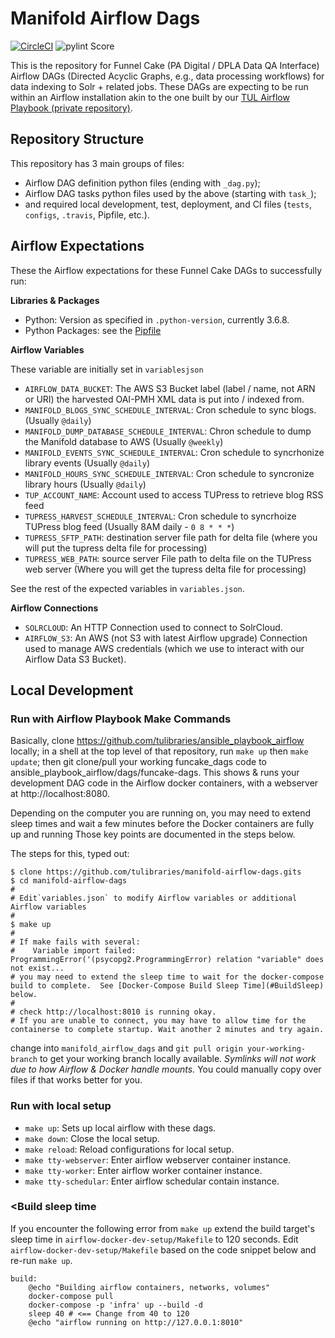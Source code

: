 # Manifold Airflow Dags

[![CircleCI](https://circleci.com/gh/tulibraries/manifold_airflow_dags.svg?style=svg)](https://circleci.com/gh/tulibraries/manifold_airflow_dags)
![pylint Score](https://mperlet.github.io/pybadge/badges/9.47.svg)

This is the repository for Funnel Cake (PA Digital / DPLA Data QA Interface) Airflow DAGs (Directed Acyclic Graphs, e.g., data processing workflows) for data indexing to Solr + related jobs. These DAGs are expecting to be run within an Airflow installation akin to the one built by our [TUL Airflow Playbook (private repository)](https://github.com/tulibraries/ansible-playbook-airflow).

## Repository Structure

This repository has 3 main groups of files:
- Airflow DAG definition python files (ending with `_dag.py`);
- Airflow DAG tasks python files used by the above (starting with `task_`);
- and required local development, test, deployment, and CI files (`tests`, `configs`, `.travis`, Pipfile, etc.).

## Airflow Expectations

These the Airflow expectations for these Funnel Cake DAGs to successfully run:

**Libraries & Packages**

- Python: Version as specified in `.python-version`, currently 3.6.8.
- Python Packages: see the [Pipfile](Pipfile)

**Airflow Variables**

These variable are initially set in `variablesjson`

- `AIRFLOW_DATA_BUCKET`: The AWS S3 Bucket label (label / name, not ARN or URI) the harvested OAI-PMH XML data is put into / indexed from.
- `MANIFOLD_BLOGS_SYNC_SCHEDULE_INTERVAL`: Cron schedule to sync blogs. (Usually `@daily`)
- `MANIFOLD_DUMP_DATABASE_SCHEDULE_INTERVAL`: Chron schedule to dump the Manifold database to AWS (Usually `@weekly`)
- `MANIFOLD_EVENTS_SYNC_SCHEDULE_INTERVAL`: Cron schedule to syncrhonize library events (Usually `@daily`)
- `MANIFOLD_HOURS_SYNC_SCHEDULE_INTERVAL`: Cron schedule to syncronize library hours (Usually `@daily`)
- `TUP_ACCOUNT_NAME`: Account used to access TUPress to retrieve blog RSS feed 
- `TUPRESS_HARVEST_SCHEDULE_INTERVAL`: Cron schedule to syncrhoize TUPress blog feed (Usually 8AM daily - `0 8 * * *`)
- `TUPRESS_SFTP_PATH`: destination server file path for delta file (where you will put the tupress delta file for processing)
- `TUPRESS_WEB_PATH`: source server File path to delta file on the TUPress web server (Where you will get the tupress delta file for processing)

See the rest of the expected variables in `variables.json`.

**Airflow Connections**
- `SOLRCLOUD`: An HTTP Connection used to connect to SolrCloud.
- `AIRFLOW_S3`: An AWS (not S3 with latest Airflow upgrade) Connection used to manage AWS credentials (which we use to interact with our Airflow Data S3 Bucket).

## Local Development

### Run with Airflow Playbook Make Commands

Basically, clone https://github.com/tulibraries/ansible_playbook_airflow locally; in a shell at the top level of that repository, run `make up` then `make update`; then git clone/pull your working funcake_dags code to ansible_playbook_airflow/dags/funcake-dags. This shows & runs your development DAG code in the Airflow docker containers, with a webserver at http://localhost:8080.

Depending on the computer you are running on, you may need to extend sleep times and wait a few minutes before the Docker containers are fully up and running Those key points
are documented in the steps below.

The steps for this, typed out:

```
$ clone https://github.com/tulibraries/manifold-airflow-dags.gits
$ cd manifold-airflow-dags
#
# Edit`variables.json` to modify Airflow variables or additional Airflow variables
#
$ make up
#
# If make fails with several: 
#    Variable import failed: ProgrammingError('(psycopg2.ProgrammingError) relation "variable" does not exist...
# you may need to extend the sleep time to wait for the docker-compose build to complete.  See [Docker-Compose Build Sleep Time](#BuildSleep) below. 
#
# check http://localhost:8010 is running okay.
# If you are unable to connect, you may have to allow time for the containerse to complete startup. Wait another 2 minutes and try again.
```

change into `manifold_airflow_dags` and `git pull origin your-working-branch` to get your working branch locally available. *Symlinks will not work due to how Airflow & Docker handle mounts.* You could manually copy over files if that works better for you.

### Run with local setup

* `make up`: Sets up local airflow with these dags.
* `make down`: Close the local setup.
* `make reload`: Reload configurations for local setup.
* `make tty-webserver`: Enter airflow webserver container instance.
* `make tty-worker`: Enter airflow worker container instance.
* `make tty-schedular`: Enter airflow schedular contain instance.

### <<a id="BuildSleep"></a>Build sleep time

If you encounter the following error from `make up` extend the build target's sleep time in `airflow-docker-dev-setup/Makefile` to 120 seconds.
Edit `airflow-docker-dev-setup/Makefile` based on the code snippet below and re-run `make up`.

```
build:
	@echo "Building airflow containers, networks, volumes"
	docker-compose pull
	docker-compose -p 'infra' up --build -d
	sleep 40 # <== Change from 40 to 120
	@echo "airflow running on http://127.0.0.1:8010"
```
